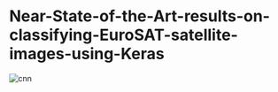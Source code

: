 # Near-State-of-the-Art-results-on-classifying-EuroSAT-satellite-images-using-Keras
![cnn](https://user-images.githubusercontent.com/40523048/53294039-921b2d00-37df-11e9-9fde-04bfc92acc8b.JPG)
